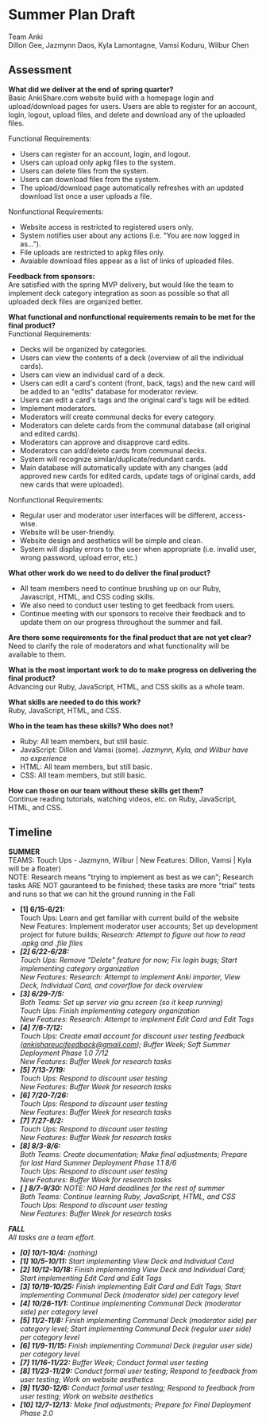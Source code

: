 # Summer Plan Draft
Team Anki<br>
Dillon Gee, Jazmynn Daos, Kyla Lamontagne, Vamsi Koduru, Wilbur Chen

## Assessment
<b>What did we deliver at the end of spring quarter?</b><br>
Basic AnkiShare.com website build with a homepage login and upload/download pages for users. Users are able to register for an account, login, logout, upload files, and delete and download any of the uploaded files. 

Functional Requirements:
+ Users can register for an account, login, and logout.
+ Users can upload only apkg files to the system.
+ Users can delete files from the system.
+ Users can download files from the system.
+ The upload/download page automatically refreshes with an updated download list once a user uploads a file.

Nonfunctional Requirements:
+ Website access is restricted to registered users only.
+ System notifies user about any actions (i.e. "You are now logged in as...").
+ File uploads are restricted to apkg files only.
+ Avaiable download files appear as a list of links of uploaded files.

<b>Feedback from sponsors:</b><br>
Are satisfied with the spring MVP delivery, but would like the team to implement deck category integration as soon as possible so that all uploaded deck files are organized better.<br>

<b>What functional and nonfunctional requirements remain to be met for the final product?</b><br>
Functional Requirements:
+ Decks will be organized by categories.
+ Users can view the contents of a deck (overview of all the individual cards).
+ Users can view an individual card of a deck.
+ Users can edit a card's content (front, back, tags) and the new card will be added to an "edits" database for moderator review.
+ Users can edit a card's tags and the original card's tags will be edited.
+ Implement moderators.
+ Moderators will create communal decks for every category.
+ Moderators can delete cards from the communal database (all original and edited cards).
+ Moderators can approve and disapprove card edits.
+ Moderators can add/delete cards from communal decks.
+ System will recognize similar/duplicate/redundant cards.
+ Main database will automatically update with any changes (add approved new cards for edited cards, update tags of original cards, add new cards that were uploaded).

Nonfunctional Requirements:
+ Regular user and moderator user interfaces will be different, access-wise.
+ Website will be user-friendly.
+ Website design and aesthetics will be simple and clean.
+ System will display errors to the user when appropriate (i.e. invalid user, wrong password, upload error, etc.)


<b>What other work do we need to do deliver the final product?</b>
+ All team members need to continue brushing up on our Ruby, Javascript, HTML, and CSS coding skills.
+ We also need to conduct user testing to get feedback from users.
+ Continue meeting with our sponsors to receive their feedback and to update them on our progress throughout the summer and fall.

<b>Are there some requirements for the final product that are not yet clear?</b><br>
Need to clarify the role of moderators and what functionality will be available to them.<br>

<b>What is the most important work to do to make progress on delivering the final product?</b><br>
Advancing our Ruby, JavaScript, HTML, and CSS skills as a whole team.

<b>What skills are needed to do this work?</b><br>
Ruby, JavaScript, HTML, and CSS.<br>

<b>Who in the team has these skills? Who does not?</b>
+ Ruby: All team members, but still basic.
+ JavaScript: Dillon and Vamsi (some). <i>Jazmynn, Kyla, and Wilbur have no experience</i>
+ HTML: All team members, but still basic.
+ CSS: All team members, but still basic.

<b>How can those on our team without these skills get them?</b><br>
Continue reading tutorials, watching videos, etc. on Ruby, JavaScript, HTML, and CSS.

## Timeline
<b>SUMMER</b><br>
TEAMS: Touch Ups - Jazmynn, Wilbur | New Features: Dillon, Vamsi | Kyla will be a floater)<br>
NOTE: Research means "trying to implement as best as we can"; Research tasks ARE NOT gauranteed to be finished; these tasks are more "trial" tests and runs so that we can hit the ground running in the Fall
+ <b>[1] 6/15-6/21:</b><br>
Touch Ups: Learn and get familiar with current build of the website<br>
New Features: Implement moderator user accounts; Set up development project for future builds; <i>Research: Attempt to figure out how to read .apkg and .file files
+ <b>[2] 6/22-6/28:</b><br>
Touch Ups: Remove "Delete" feature for now; Fix login bugs; Start implementing category organization<br>
New Features: Research: Attempt to implement Anki importer, View Deck, Individual Card, and coverflow for deck overview
+ <b>[3] 6/29-7/5:</b><br>
Both Teams: Set up server via gnu screen (so it keep running)<br>
Touch Ups: Finish implementing category organization<br>
New Features: <i>Research: Attempt to implement Edit Card and Edit Tags</i>
+ <b>[4] 7/6-7/12:</b><br>
Touch Ups: Create email account for discount user testing feedback (ankishareucifeedback@gmail.com); Buffer Week; Soft Summer Deployment Phase 1.0 7/12<br>
New Features: Buffer Week for research tasks
+ <b>[5] 7/13-7/19:</b><br>
Touch Ups: Respond to discount user testing<br>
New Features: Buffer Week for research tasks
+ <b>[6] 7/20-7/26:</b><br>
Touch Ups: Respond to discount user testing<br>
New Features: Buffer Week for research tasks
+ <b>[7] 7/27-8/2:</b><br>
Touch Ups: Respond to discount user testing<br>
New Features: Buffer Week for research tasks
+ <b>[8] 8/3-8/6:</b><br>
Both Teams: Create documentation; Make final adjustments; Prepare for last Hard Summer Deployment Phase 1.1 8/6<br>
Touch Ups: Respond to discount user testing<br>
New Features: Buffer Week for research tasks
+ <b>[ ] 8/7-9/30:</b> NOTE: NO Hard deadlines for the rest of summer<br>
Both Teams: Continue learning Ruby, JavaScript, HTML, and CSS<br>
Touch Ups: Respond to discount user testing<br>
New Features: Buffer Week for research tasks<br>

<b>FALL</b><br>
All tasks are a team effort.
+ <b>[0] 10/1-10/4:</b> (nothing)
+ <b>[1] 10/5-10/11:</b> Start implementing View Deck and Individual Card
+ <b>[2] 10/12-10/18:</b> Finish implementing View Deck and Individual Card; Start implementing Edit Card and Edit Tags
+ <b>[3] 10/19-10/25:</b> Finish implementing Edit Card and Edit Tags; Start implementing Communal Deck (moderator side) per category level
+ <b>[4] 10/26-11/1:</b> Continue implementing Communal Deck (moderator side) per category level
+ <b>[5] 11/2-11/8:</b> Finish implementing Communal Deck (moderator side) per category level; Start implementing Communal Deck (regular user side) per category level
+ <b>[6] 11/9-11/15:</b> Finish implementing Communal Deck (regular user side) per category level
+ <b>[7] 11/16-11/22:</b> Buffer Week; Conduct formal user testing
+ <b>[8] 11/23-11/29:</b> Conduct formal user testing; Respond to feedback from user testing; Work on website aesthetics
+ <b>[9] 11/30-12/6:</b> Conduct formal user testing; Respond to feedback from user testing; Work on website aesthetics
+ <b>[10] 12/7-12/13:</b> Make final adjustments; Prepare for Final Deployment Phase 2.0

